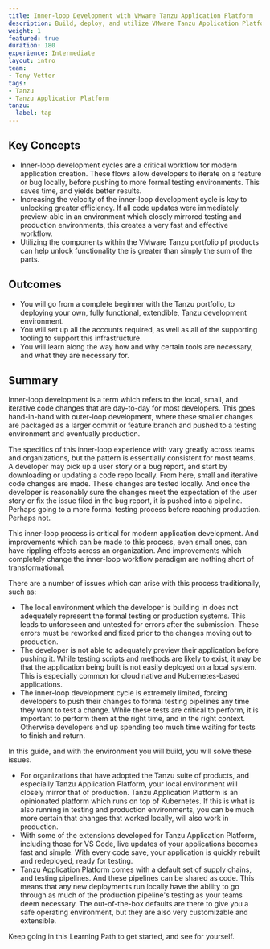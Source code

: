 ```yaml
---
title: Inner-loop Development with VMware Tanzu Application Platform
description: Build, deploy, and utilize VMware Tanzu Application Platform for your local development environmet.
weight: 1
featured: true
duration: 180
experience: Intermediate
layout: intro
team:
- Tony Vetter
tags:
- Tanzu
- Tanzu Application Platform
tanzu:
  label: tap
---
```


## Key Concepts

- Inner-loop development cycles are a critical workflow for modern application creation. These flows allow developers to iterate on a feature or bug locally, before pushing to more formal testing environments. This saves time, and yields better results.
- Increasing the velocity of the inner-loop development cycle is key to unlocking greater efficiency. If all code updates were immediately preview-able in an environment which closely mirrored testing and production environments, this creates a very fast and effective workflow.
- Utilizing the components within the VMware Tanzu portfolio pf products can help unlock functionality the is greater than simply the sum of the parts.

## Outcomes

- You will go from a complete beginner with the Tanzu portfolio, to deploying your own, fully functional, extendible, Tanzu development environment.
- You will set up all the accounts required, as well as all of the supporting tooling to support this infrastructure. 
- You will learn along the way how and why certain tools are necessary, and what they are necessary for. 

## Summary

Inner-loop development is a term which refers to the local, small, and iterative code changes that are day-to-day for most developers. This goes hand-in-hand with outer-loop development, where these smaller changes are packaged as a larger commit or feature branch and pushed to a testing environment and eventually production. 

The specifics of this inner-loop experience with vary greatly across teams and organizations, but the pattern is essentially consistent for most teams. A developer may pick up a user story or a bug report, and start by downloading or updating a code repo locally. From here, small and iterative code changes are made. These changes are tested locally. And once the developer is reasonably sure the changes meet the expectation of the user story or fix the issue filed in the bug report, it is pushed into a pipeline. Perhaps going to a more formal testing process before reaching production. Perhaps not. 

This inner-loop process is critical for modern application development. And improvements which can be made to this process, even small ones, can have rippling effects across an organization. And improvements which completely change the inner-loop workflow paradigm are nothing short of transformational. 

There are a number of issues which can arise with this process traditionally, such as:

- The local environment which the developer is building in does not adequately represent the formal testing or production systems. This leads to unforeseen and untested for errors after the submission. These errors must be reworked and fixed prior to the changes moving out to production. 
- The developer is not able to adequately preview their application before pushing it. While testing scripts and methods are likely to exist, it may be that the application being built is not easily deployed on a local system. This is especially common for cloud native and Kubernetes-based applications.
- The inner-loop development cycle is extremely limited, forcing developers to push their changes to formal testing pipelines any time they want to test a change. While these tests are critical to perform, it is important to perform them at the right time, and in the right context. Otherwise developers end up spending too much time waiting for tests to finish and return.

In this guide, and with the environment you will build, you will solve these issues.

- For organizations that have adopted the Tanzu suite of products, and especially Tanzu Application Platform, your local environment will closely mirror that of production. Tanzu Application Platform is an opinionated platform which runs on top of Kubernetes. If this is what is also running in testing and production environments, you can be much more certain that changes that worked locally, will also work in production. 
- With some of the extensions developed for Tanzu Application Platform, including those for VS Code, live updates of your applications becomes fast and simple. With every code save, your application is quickly rebuilt and redeployed, ready for testing.
- Tanzu Application Platform comes with a default set of supply chains, and testing pipelines. And these pipelines can be shared as code. This means that any new deployments run locally have the ability to go through as much of the production pipeline's testing as your teams deem necessary. The out-of-the-box defaults are there to give you a safe operating environment, but they are also very customizable and extensible. 

Keep going in this Learning Path to get started, and see for yourself. 
